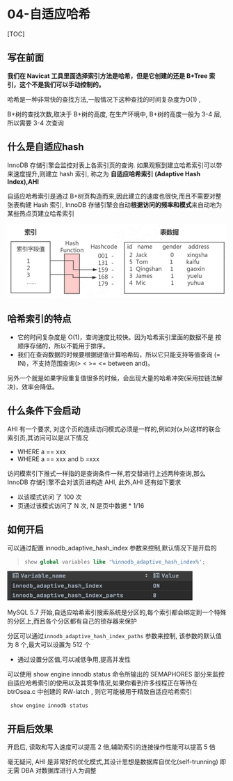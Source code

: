 # 04-自适应哈希

[TOC]

## 写在前面

**我们在 Navicat 工具里面选择索引方法是哈希，但是它创建的还是 B+Tree 索引，这个不是我们可以手动控制的。**

哈希是一种非常快的查找方法,一般情况下这种查找的时间复杂度为O(1) ,

B+树的查找次数,取决于 B+树的高度, 在生产环境中, B+树的高度一般为 3-4 层,所以需要 3-4 次查询

## 什么是自适应hash

InnoDB 存储引擎会监控对表上各索引页的查询. 如果观察到建立哈希索引可以带来速度提升,则建立 hash 索引, 称之为 **自适应哈希索引 (Adaptive Hash Index),AHI**

自适应哈希索引是通过 B+树页构造而来,因此建立的速度也很快,而且不需要对整张表构建 Hash 索引, InnoDB 存储引擎会自动**根据访问的频率和模式**来自动地为某些热点页建立哈希索引

![image-20200315152125689](../../../../assets/image-20200315152125689.png)

## 哈希索引的特点

- 它的时间复杂度是 O(1)，查询速度比较快。因为哈希索引里面的数据不是 按顺序存储的，所以不能用于排序。
- 我们在查询数据的时候要根据键值计算哈希码，所以它只能支持等值查询 (= IN)，不支持范围查询(> < >= <= between and)。

另外一个就是如果字段重复值很多的时候，会出现大量的哈希冲突(采用拉链法解决)，效率会降低。

## 什么条件下会启动

AHI 有一个要求, 对这个页的连续访问模式必须是一样的,例如对(a,b)这样的联合索引页,其访问可以是以下情况

- WHERE a == xxx
- WHERE a == xxx and b =xxx

访问模索引下推式一样指的是查询条件一样,若交替进行上述两种查询,那么 InnoDB 存储引擎不会对该页进构造 AHI, 此外,AHI 还有如下要求

- 以该模式访问 了 100 次
- 页通过该模式访问了 N 次, N 是页中数据 * 1/16

## 如何开启

可以通过配置 innodb_adaptive_hash_index 参数来控制,默认情况下是开启的

> ```sql
> show global variables like '%innodb_adaptive_hash_index%';
> ```

![image-20200820195612299](../../../../assets/image-20200820195612299.png)

MySQL 5.7 开始,自适应哈希索引搜索系统是分区的,每个索引都会绑定到一个特殊的分区上,而且各个分区都有自己的锁存器来保护

分区可以通过`innodb_adaptive_hash_index_paths` 参数来控制, 该参数的默认值为 8 个,最大可以设置为 512 个

- 通过设置分区值,可以减低争用,提高并发性

可以使用 show engine innodb status 命令所输出的 SEMAPHORES 部分来监控自适应哈希索引的使用以及其竞争情况,如果你看到许多线程正在等待在 btrOsea.c 中创建的 RW-latch , 则它可能被用于精致自适应哈希索引

```
 show engine innodb status
```

## 开启后效果

开启后, 读取和写入速度可以提高 2 倍,辅助索引的连接操作性能可以提高 5 倍

毫无疑问, AHI 是非常好的优化模式,其设计思想是数据库自优化(self-trunning) 即无需 DBA 对数据库进行人为调整